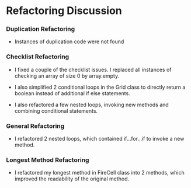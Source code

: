 Refactoring Discussion
===

### Duplication Refactoring

* Instances of duplication code were not found


### Checklist Refactoring

* I fixed a couple of the checklist issues. I replaced all instances of checking an array of size 0 by array.empty.

* I also simplified 2 conditional loops in the Grid class to directly return a boolean instead of additional if else statements.

* I also refactored a few nested loops, invoking new methods and combining conditional statements.


### General Refactoring

* I refactored 2 nested loops, which contained if...for...if to invoke a new method.


### Longest Method Refactoring

* I refactored my longest method in FireCell class into 2 methods, which improved the readability of the original method.


